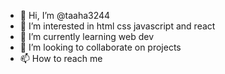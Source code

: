 - 👋 Hi, I’m @taaha3244
- 👀 I’m interested in html css javascript and react
- 🌱 I’m currently learning web dev
- 💞️ I’m looking to collaborate on projects
- 📫 How to reach me 

<!---
taaha3244/taaha3244 is a ✨ special ✨ repository because its `README.md` (this file) appears on your GitHub profile.
You can click the Preview link to take a look at your changes.
--->

